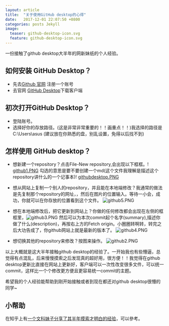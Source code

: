 ```yaml
---
layout: article
title:  "关于使用GitHub desktop的心得"
date:   2017-12-01 22:07:50 +0800
categories: posts Jekyll
image:
  teaser: github-desktop-icon.svg
  feature: github-desktop-icon.svg
---
```


一份接触了github desktop大半年的网新妹纸的个人经验。

## 如何安装 GitHub Desktop？

- 先去[Github 官网][Github官网] 注册一个账号
- 去官网 [GitHub Desktop][GitHub_Desktop]下载客户端

## 初次打开GitHub Desktop？ 

- 登陆账号。
- 选择好你的存放路径。(这是非常非常重要的！！画重点！！)我选择的路径是 C:\Users\asus (建议放在你熟悉的盘，别乱设置，免得以后找不到)

## 怎样使用 GitHub desktop？

- 想新建一个repository？点击File-New repository,会出现以下框框。!
[github1.PNG](https://i.loli.net/2018/01/03/5a4c9fd1becf1.png)
勾选的意思是要不要创建一个md(这个文件我理解是描述这个repository讲什么的一个记事本)!
[githubdesktop.PNG](https://i.loli.net/2018/01/03/5a4ca02a3b04f.png)


- 想从网站上复制一个别人的repository，并且能在本地端修改？我通常的做法是先复制那个repository的网址，，然后在图片的位置输入。等待一小会，成功，你就可以在你存放的位置看到这个文件。
![github5.PNG](https://i.loli.net/2018/01/03/5a4ca07477532.png)

- 想在本地端修改后，把它更新到网站上？你做的任何修改都会出现在左侧的框框里，![github3.PNG](https://i.loli.net/2018/01/03/5a4ca0bb15ac5.png)
然后可以为本次commit起个名字(summary),描述你做了什么(description)，再按右上方的Fetch origin。小圈圈转啊转，转完之后大功告成了，你github网站上就是最新的版本了。
![github4.PNG](https://i.loli.net/2018/01/03/5a4ca0d804ee1.png)

- 想切换其他的repository来修改？按图来操作。
![github2.PNG](https://i.loli.net/2018/01/03/5a4ca0f9354f8.png)

以上大概就是这大半年接触github desktop的经验了。一开始我也有些懵逼，总觉得有点混乱，后来慢慢摸索之后发现真的超好用，很方便！！我觉得在github desktop更新比直接在网站上更新好，客户端可以一次性改变很多文件，可以统一commit，这样比一个个修改更方便且更容易统一commit的主题。

希望我的个人经验能帮助到刚开始接触或者到现在都还对github desktop很懵的同学~

## 小帮助
在知乎上有[一个文科妹子分享了其半年摸索才明白的经验][文科妹子用GitHub]，可以參考。


[GitHub_Desktop]: https://desktop.github.com/
[Github官网]: https://github.com/
[文科妹子用GitHub]: https://www.zhihu.com/question/20070065 